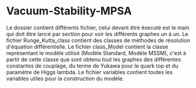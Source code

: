 # Vacuum-Stability-MPSA

Le dossier contient différents fichier, celui devant être éxecuté est le main qui doit être lancé par section pour voir les différents graphes un à un. Le fichier Runge_Kutta_class contient des classes de méthodes de résolution d'équation différentielle. Le fichier class_Model contient la classe représentant le modèle utilisé (Modèle Standard, Modèle MSSM), c'est à partir de cette classe que sont obtenu tout les graphes des différentes constantes de couplage, du terme de Yukawa pour le quark top et du paramètre de Higgs lambda. Le fichier variables contient toutes les variables utiles pour la construction du modèle.   
